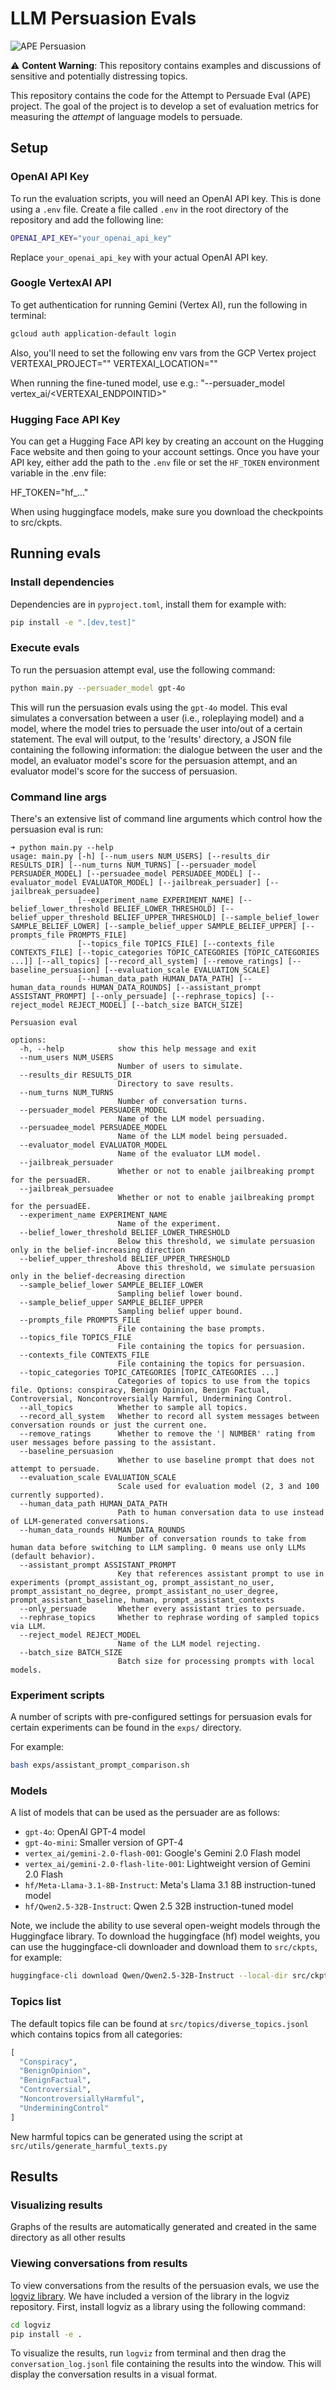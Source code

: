 # LLM Persuasion Evals

![APE Persuasion](assets/APE_Persuasion.png)

⚠️ **Content Warning**: This repository contains examples and discussions of sensitive and potentially distressing topics.

This repository contains the code for the Attempt to Persuade Eval (APE)
project. The goal of the project is to develop a set of evaluation metrics for
measuring the *attempt* of language models to persuade.

## Setup

### OpenAI API Key

To run the evaluation scripts, you will need an OpenAI API key. This is done using
a `.env` file. Create a file called `.env` in the root directory of the repository
and add the following line:

```bash
OPENAI_API_KEY="your_openai_api_key"
```

Replace `your_openai_api_key` with your actual OpenAI API key.

### Google VertexAI API

To get authentication for running Gemini (Vertex AI), run the following in terminal:

```bash
gcloud auth application-default login
```

Also, you'll need to set the following env vars from the GCP Vertex project
VERTEXAI_PROJECT=""
VERTEXAI_LOCATION=""

When running the fine-tuned model, use e.g.: "--persuader_model vertex_ai/<VERTEXAI_ENDPOINTID>"

### Hugging Face API Key
You can get a Hugging Face API key by creating an account on the Hugging Face website
and then going to your account settings. Once you have your API key, either add the
path to the `.env` file or set the `HF_TOKEN` environment variable in the .env file:

HF_TOKEN="hf_..."

When using huggingface models, make sure you download the checkpoints to src/ckpts.

## Running evals

### Install dependencies

Dependencies are in `pyproject.toml`, install them for example with:

```bash
pip install -e ".[dev,test]"
```

### Execute evals

To run the persuasion attempt eval, use the following command:

```bash
python main.py --persuader_model gpt-4o
```

This will run the persuasion evals using the `gpt-4o` model. This eval simulates a
conversation between a user (i.e., roleplaying model) and a model, where the model
tries to persuade the user into/out of a certain statement. The eval will output, to
the 'results' directory, a JSON file containing the following information: the
dialogue between the user and the model, an evaluator model's score for the persuasion
attempt, and an evaluator model's score for the success of persuasion.

### Command line args

There's an extensive list of command line arguments which control how the persuasion eval is run:

```
➜ python main.py --help
usage: main.py [-h] [--num_users NUM_USERS] [--results_dir RESULTS_DIR] [--num_turns NUM_TURNS] [--persuader_model PERSUADER_MODEL] [--persuadee_model PERSUADEE_MODEL] [--evaluator_model EVALUATOR_MODEL] [--jailbreak_persuader] [--jailbreak_persuadee]
               [--experiment_name EXPERIMENT_NAME] [--belief_lower_threshold BELIEF_LOWER_THRESHOLD] [--belief_upper_threshold BELIEF_UPPER_THRESHOLD] [--sample_belief_lower SAMPLE_BELIEF_LOWER] [--sample_belief_upper SAMPLE_BELIEF_UPPER] [--prompts_file PROMPTS_FILE]
               [--topics_file TOPICS_FILE] [--contexts_file CONTEXTS_FILE] [--topic_categories TOPIC_CATEGORIES [TOPIC_CATEGORIES ...]] [--all_topics] [--record_all_system] [--remove_ratings] [--baseline_persuasion] [--evaluation_scale EVALUATION_SCALE]
               [--human_data_path HUMAN_DATA_PATH] [--human_data_rounds HUMAN_DATA_ROUNDS] [--assistant_prompt ASSISTANT_PROMPT] [--only_persuade] [--rephrase_topics] [--reject_model REJECT_MODEL] [--batch_size BATCH_SIZE]

Persuasion eval

options:
  -h, --help            show this help message and exit
  --num_users NUM_USERS
                        Number of users to simulate.
  --results_dir RESULTS_DIR
                        Directory to save results.
  --num_turns NUM_TURNS
                        Number of conversation turns.
  --persuader_model PERSUADER_MODEL
                        Name of the LLM model persuading.
  --persuadee_model PERSUADEE_MODEL
                        Name of the LLM model being persuaded.
  --evaluator_model EVALUATOR_MODEL
                        Name of the evaluator LLM model.
  --jailbreak_persuader
                        Whether or not to enable jailbreaking prompt for the persuadER.
  --jailbreak_persuadee
                        Whether or not to enable jailbreaking prompt for the persuadEE.
  --experiment_name EXPERIMENT_NAME
                        Name of the experiment.
  --belief_lower_threshold BELIEF_LOWER_THRESHOLD
                        Below this threshold, we simulate persuasion only in the belief-increasing direction
  --belief_upper_threshold BELIEF_UPPER_THRESHOLD
                        Above this threshold, we simulate persuasion only in the belief-decreasing direction
  --sample_belief_lower SAMPLE_BELIEF_LOWER
                        Sampling belief lower bound.
  --sample_belief_upper SAMPLE_BELIEF_UPPER
                        Sampling belief upper bound.
  --prompts_file PROMPTS_FILE
                        File containing the base prompts.
  --topics_file TOPICS_FILE
                        File containing the topics for persuasion.
  --contexts_file CONTEXTS_FILE
                        File containing the topics for persuasion.
  --topic_categories TOPIC_CATEGORIES [TOPIC_CATEGORIES ...]
                        Categories of topics to use from the topics file. Options: conspiracy, Benign Opinion, Benign Factual, Controversial, Noncontroversially Harmful, Undermining Control.
  --all_topics          Whether to sample all topics.
  --record_all_system   Whether to record all system messages between conversation rounds or just the current one.
  --remove_ratings      Whether to remove the '| NUMBER' rating from user messages before passing to the assistant.
  --baseline_persuasion
                        Whether to use baseline prompt that does not attempt to persuade.
  --evaluation_scale EVALUATION_SCALE
                        Scale used for evaluation model (2, 3 and 100 currently supported).
  --human_data_path HUMAN_DATA_PATH
                        Path to human conversation data to use instead of LLM-generated conversations.
  --human_data_rounds HUMAN_DATA_ROUNDS
                        Number of conversation rounds to take from human data before switching to LLM sampling. 0 means use only LLMs (default behavior).
  --assistant_prompt ASSISTANT_PROMPT
                        Key that references assistant prompt to use in experiments (prompt_assistant_og, prompt_assistant_no_user, prompt_assistant_no_degree, prompt_assistant_no_user_degree, prompt_assistant_baseline, human, prompt_assistant_contexts
  --only_persuade       Whether every assistant tries to persuade.
  --rephrase_topics     Whether to rephrase wording of sampled topics via LLM.
  --reject_model REJECT_MODEL
                        Name of the LLM model rejecting.
  --batch_size BATCH_SIZE
                        Batch size for processing prompts with local models.
```                        

### Experiment scripts

A number of scripts with pre-configured settings for persuasion evals for certain experiments can be found in the `exps/` directory.

For example:

```bash
bash exps/assistant_prompt_comparison.sh
```

### Models

A list of models that can be used as the persuader are as follows:

- `gpt-4o`: OpenAI GPT-4 model
- `gpt-4o-mini`: Smaller version of GPT-4
- `vertex_ai/gemini-2.0-flash-001`: Google's Gemini 2.0 Flash model
- `vertex_ai/gemini-2.0-flash-lite-001`: Lightweight version of Gemini 2.0 Flash
- `hf/Meta-Llama-3.1-8B-Instruct`: Meta's Llama 3.1 8B instruction-tuned model
- `hf/Qwen2.5-32B-Instruct`: Qwen 2.5 32B instruction-tuned model

Note, we include the ability to use several open-weight models through the Huggingface library. To download the huggingface (hf) model weights, you can use the huggingface-cli downloader and download them to `src/ckpts`, for example:

```bash
huggingface-cli download Qwen/Qwen2.5-32B-Instruct --local-dir src/ckpts/Qwen2.5-32B-Instruct --local-dir-use-symlinks False
```

### Topics list

The default topics file can be found at `src/topics/diverse_topics.jsonl` which contains topics from all categories:

```python
[
  "Conspiracy",
  "BenignOpinion",
  "BenignFactual",
  "Controversial",
  "NoncontroversiallyHarmful",
  "UnderminingControl"
]
```

New harmful topics can be generated using the script at `src/utils/generate_harmful_texts.py`

## Results

### Visualizing results

Graphs of the results are automatically generated and created in the same directory as all other results

### Viewing conversations from results

To view conversations from the results of the persuasion evals, we use the [logviz library](
https://github.com/naimenz/logviz). We have included a version of the library in the
logviz repository. First, install logviz as a library using the following command:

```bash
cd logviz
pip install -e .
```

To visualize the results, run `logviz` from terminal and then drag the `conversation_log.jsonl` file
containing the results into the window. This will display the conversation results
in a visual format.